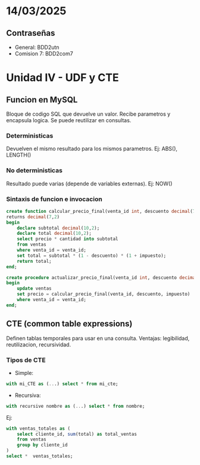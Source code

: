 # 14/03/2025

## Contraseñas

- General: BDD2utn
- Comision 7: BDD2com7


# Unidad IV - UDF y CTE

## Funcion en MySQL 

Bloque de codigo SQL que devuelve un valor. Recibe parametros y encapsula logica. Se puede reutilizar en consultas.

### Deterministicas

Devuelven el mismo resultado para los mismos parametros. Ej: ABS(), LENGTH()

### No deterministicas

Resultado puede varias (depende de variables externas). Ej: NOW()

### Sintaxis de funcion e invocacion

```sql
create function calcular_precio_final(venta_id int, descuento decimal(7,2), impuesto decimal(7,2))
returns decimal(7,2)
begin
    declare subtotal decimal(10,2);
    declare total decimal(10,2);
    select precio * cantidad into subtotal
    from ventas
    where venta_id = venta_id;
    set total = subtotal * (1 - descuento) * (1 + impuesto);
    return total;
end;
```

```sql
create procedure actualizar_precio_final(venta_id int, descuento decimal(7,2), impuesto decimal(7,2))
begin
    update ventas
    set precio = calcular_precio_final(venta_id, descuento, impuesto)
    where venta_id = venta_id;
end;
```

## CTE (common table expressions)

Definen tablas temporales para usar en una consulta. Ventajas: legibilidad, reutilizacion, recursividad.

### Tipos de CTE

- Simple: 

```sql
with mi_CTE as (...) select * from mi_cte;
```

- Recursiva:

```sql
with recursive nombre as (...) select * from nombre;
```

Ej:

```sql
with ventas_totales as (
    select cliente_id, sum(total) as total_ventas
    from ventas
    group by cliente_id
)
select *  ventas_totales;
```